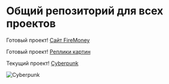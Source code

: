 ﻿# Общий репозиторий для всех проектов

Готовый проект! [Сайт FireMoney](https://artiom30.github.io/team-projects/fire-money/)

Готовый проект! [Реплики картин](https://artiom30.github.io/team-projects/replications-paintings/)

Текущий проект! [Cyberpunk](https://artiom30.github.io/team-projects/cyberpunk/)

![Cyberpunk](/cyberpunk/image/website/page-cyberpunk_1920.jpg)
